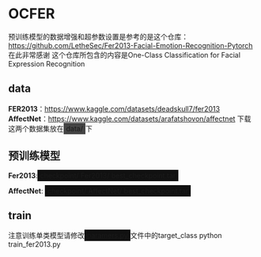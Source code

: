 # OCFER

预训练模型的数据增强和超参数设置是参考的是这个仓库：https://github.com/LetheSec/Fer2013-Facial-Emotion-Recognition-Pytorch 
在此非常感谢
这个仓库所包含的内容是One-Class Classification for Facial Expression Recognition
## data
**FER2013**：https://www.kaggle.com/datasets/deadskull7/fer2013
**AffectNet**：https://www.kaggle.com/datasets/arafatshovon/affectnet
下载这两个数据集放在<span style="background-color: #444; padding: 3px 5px;">data/</span>下

## 预训练模型
**Fer2013**:<span style="background-color: #111; padding: 3px 5px;">checkpoint/
              Fer2013/
              best_checkpoint.tar</span>

**AffectNet**: <span style="background-color: #111; padding: 3px 5px;">checkpoint/
                 AffectNet/
                  best_checkpoint.tar</span>
## train
注意训练单类模型请修改<span style="background-color: #111; padding: 3px 5px;">paramers.py</span>文件中的target_class
python train_fer2013.py
